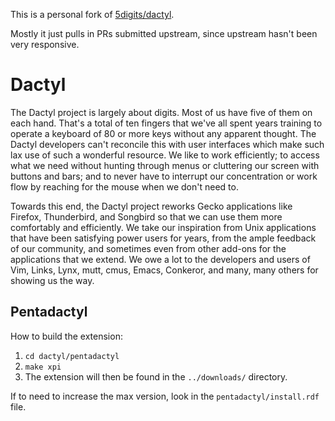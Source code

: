 This is a personal fork of [5digits/dactyl][].

Mostly it just pulls in PRs submitted upstream, since upstream hasn't been very responsive.

[5digits/dactyl]: https://github.com/5digits/dactyl

# Dactyl

The Dactyl project is largely about digits. Most of us have five of them on each hand. That's a total of ten fingers that we've all spent years training to operate a keyboard of 80 or more keys without any apparent thought. The Dactyl developers can't reconcile this with user interfaces which make such lax use of such a wonderful resource. We like to work efficiently; to access what we need without hunting through menus or cluttering our screen with buttons and bars; and to never have to interrupt our concentration or work flow by reaching for the mouse when we don't need to.

Towards this end, the Dactyl project reworks Gecko applications like Firefox, Thunderbird, and Songbird so that we can use them more comfortably and efficiently. We take our inspiration from Unix applications that have been satisfying power users for years, from the ample feedback of our community, and sometimes even from other add-ons for the applications that we extend. We owe a lot to the developers and users of Vim, Links, Lynx, mutt, cmus, Emacs, Conkeror, and many, many others for showing us the way. 

## Pentadactyl

How to build the extension:

1. `cd dactyl/pentadactyl`
1. `make xpi`
1. The extension will then be found in the `../downloads/` directory.

If to need to increase the max version, look in the `pentadactyl/install.rdf` file.
